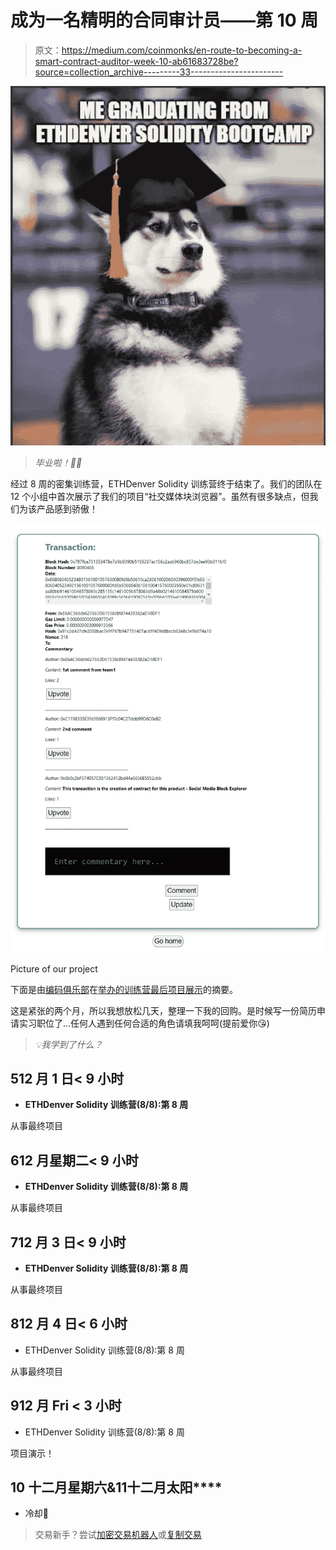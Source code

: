 # 成为一名精明的合同审计员——第 10 周

> 原文：<https://medium.com/coinmonks/en-route-to-becoming-a-smart-contract-auditor-week-10-ab61683728be?source=collection_archive---------33----------------------->

![](img/d5c6fc8894deba88d31a5c557d776739.png)

> *毕业啦！👨‍🎓*

经过 8 周的密集训练营，ETHDenver Solidity 训练营终于结束了。我们的团队在 12 个小组中首次展示了我们的项目“社交媒体块浏览器”。虽然有很多缺点，但我们为该产品感到骄傲！

![](img/041118b5866a0f1e041a5df1f77ac69e.png)

Picture of our project

下面是由[编码俱乐部](https://medium.com/encode-club)在[举办的训练营最后项目展示](/encode-club/ethdenver-bootcamp-powered-by-encode-early-cohort-summary-15f2f5889de6)的摘要。

这是紧张的两个月，所以我想放松几天，整理一下我的回购。是时候写一份简历申请实习职位了…任何人遇到任何合适的角色请填我呵呵(提前爱你😘)

> *💡我学到了什么？*

## 5**12 月 1 日< 9 小时**

*   **ETHDenver Solidity 训练营(8/8):第 8 周**

从事最终项目

## 6**12 月星期二< 9 小时**

*   **ETHDenver Solidity 训练营(8/8):第 8 周**

从事最终项目

## 7**12 月 3 日< 9 小时**

*   **ETHDenver Solidity 训练营(8/8):第 8 周**

从事最终项目

## 8**12 月 4 日< 6 小时**

*   ETHDenver Solidity 训练营(8/8):第 8 周

从事最终项目

## 9**12 月 Fri < 3 小时**

*   ETHDenver Solidity 训练营(8/8):第 8 周

项目演示！

## 10 **十二月星期六&11**十二月太阳****

*   冷却🌴

> 交易新手？尝试[加密交易机器人](/coinmonks/crypto-trading-bot-c2ffce8acb2a)或[复制交易](/coinmonks/top-10-crypto-copy-trading-platforms-for-beginners-d0c37c7d698c)